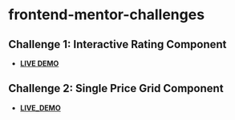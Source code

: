 # frontend-mentor-challenges

## Challenge 1: Interactive Rating Component

- **[LIVE DEMO](https://mandy8055.github.io/frontend-mentor-challenges/interactive-rating-component/public/index.html)**

## Challenge 2: Single Price Grid Component

- **[LIVE_DEMO](https://mandy8055.github.io/frontend-mentor-challenges/single-price-grid-component/public/index.html)**

